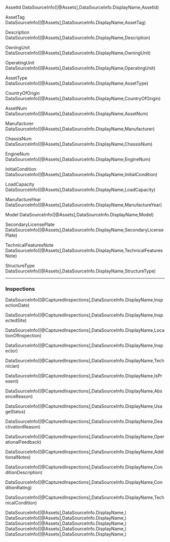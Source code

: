 AssetId
DataSourceInfo([@Assets],DataSourceInfo.DisplayName,AssetId)

AssetTag
DataSourceInfo([@Assets],DataSourceInfo.DisplayName,AssetTag)

Description
DataSourceInfo([@Assets],DataSourceInfo.DisplayName,Description)

OwningUnit
DataSourceInfo([@Assets],DataSourceInfo.DisplayName,OwningUnit)

OperatingUnit
DataSourceInfo([@Assets],DataSourceInfo.DisplayName,OperatingUnit)

AssetType
DataSourceInfo([@Assets],DataSourceInfo.DisplayName,AssetType)

CountryOfOrigin
DataSourceInfo([@Assets],DataSourceInfo.DisplayName,CountryOfOrigin)

AssetNum
DataSourceInfo([@Assets],DataSourceInfo.DisplayName,AssetNum)

Manufacturer
DataSourceInfo([@Assets],DataSourceInfo.DisplayName,Manufacturer)

ChassisNum
DataSourceInfo([@Assets],DataSourceInfo.DisplayName,ChassisNum)


EngineNum
DataSourceInfo([@Assets],DataSourceInfo.DisplayName,EngineNum)

InitialCondition
DataSourceInfo([@Assets],DataSourceInfo.DisplayName,InitialCondition)

LoadCapacity
DataSourceInfo([@Assets],DataSourceInfo.DisplayName,LoadCapacity)

ManufactureYear
DataSourceInfo([@Assets],DataSourceInfo.DisplayName,ManufactureYear)

Model
DataSourceInfo([@Assets],DataSourceInfo.DisplayName,Model)

SecondaryLicensePlate
DataSourceInfo([@Assets],DataSourceInfo.DisplayName,SecondaryLicensePlate)

TechnicalFeaturesNote
DataSourceInfo([@Assets],DataSourceInfo.DisplayName,TechnicalFeaturesNote)

StructureType
DataSourceInfo([@Assets],DataSourceInfo.DisplayName,StructureType)

---
### Inspections

DataSourceInfo([@CapturedInspections],DataSourceInfo.DisplayName,InspectionDate)

DataSourceInfo([@CapturedInspections],DataSourceInfo.DisplayName,InspectedSite)

DataSourceInfo([@CapturedInspections],DataSourceInfo.DisplayName,LocationOfInspection)

DataSourceInfo([@CapturedInspections],DataSourceInfo.DisplayName,Inspector)

DataSourceInfo([@CapturedInspections],DataSourceInfo.DisplayName,Technician)

DataSourceInfo([@CapturedInspections],DataSourceInfo.DisplayName,IsPresent)

DataSourceInfo([@CapturedInspections],DataSourceInfo.DisplayName,AbsenceReason)

DataSourceInfo([@CapturedInspections],DataSourceInfo.DisplayName,UsageStatus)

DataSourceInfo([@CapturedInspections],DataSourceInfo.DisplayName,DeactivationReason)

DataSourceInfo([@CapturedInspections],DataSourceInfo.DisplayName,OperationalFeedback)

DataSourceInfo([@CapturedInspections],DataSourceInfo.DisplayName,AdditionalNotes)

DataSourceInfo([@CapturedInspections],DataSourceInfo.DisplayName,ConditionDescription)

DataSourceInfo([@CapturedInspections],DataSourceInfo.DisplayName,ConditionRating)

DataSourceInfo([@CapturedInspections],DataSourceInfo.DisplayName,TechnicalCondition)

DataSourceInfo([@Assets],DataSourceInfo.DisplayName,)
DataSourceInfo([@Assets],DataSourceInfo.DisplayName,)
DataSourceInfo([@Assets],DataSourceInfo.DisplayName,)
DataSourceInfo([@Assets],DataSourceInfo.DisplayName,)
DataSourceInfo([@Assets],DataSourceInfo.DisplayName,)
